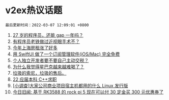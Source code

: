 # v2ex热议话题

`最后更新时间：2022-03-07 12:09:01 +0800`

1. [27 岁的程序员，还能 gap 一年吗？](https://www.v2ex.com/t/838481)
1. [有程序员老铁做过近视眼手术不？](https://www.v2ex.com/t/838339)
1. [今年上海房租涨了好多](https://www.v2ex.com/t/838403)
1. [用 SwiftUI 做了一个订阅管理软件(iOS/Mac) 完全免费](https://www.v2ex.com/t/838470)
1. [个人独立开发者要不要自己主动交税？](https://www.v2ex.com/t/838496)
1. [为什么我觉得星巴克越来越难喝了？](https://www.v2ex.com/t/838367)
1. [垃圾的索尼，垃圾的售后。](https://www.v2ex.com/t/838328)
1. [22 应届本科 C++求职](https://www.v2ex.com/t/838409)
1. [[小调查]大家公司商业项目宿主机都用的什么 Linux 发行版](https://www.v2ex.com/t/838434)
1. [今日旧闻: 基于 RK3588 的 rock pi 5 现在可以付 30 定金买 300 元优惠券了](https://www.v2ex.com/t/838329)

